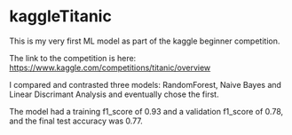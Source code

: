 # kaggleTitanic
This is my very first ML model as part of the kaggle beginner competition.

The link to the competition is here: https://www.kaggle.com/competitions/titanic/overview

I compared and contrasted three models: RandomForest, Naive Bayes and Linear Discrimant Analysis and eventually chose the first.

The model had a training f1_score of 0.93 and a validation f1_score of 0.78, and the final test accuracy was 0.77.


